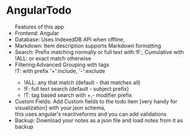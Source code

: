 # AngularTodo

<div class="h-full scroll-auto overflow-scroll justify-center">
    <div class="w-full flex flex-col justify-center">
        <div class="mb-8">
            <span class="block text-center text-4xl font-semibold text-emerald-600">
                <ul class="text-lg text-left mt-6 p-6 bg-white rounded-4xl shadow-md w-fit mx-auto">
                    <div class="text-center text-xl font-semibold mb-4">Features of this app</div>
                    <li class="mb-2"><span class="font-medium">Frontend:</span> Angular</li>
                    <li class="mb-2"><span class="font-medium">Database:</span> Uses IndexedDB API when offline,</li>
                    <li class="mb-2"><span class="font-medium">Markdown:</span> Item description supports Markdown formatting</li>
                    <li class="mb-2"><span class="font-medium">Search:</span> Prefix matching normally or full text with !F:, Cumulative with !ALL: or exact match otherwise</li>
                    <li class="mb-2"><span class="font-medium">Filtering:</span>Advanced Grouping with tags<br> !T: with prefix '+':include, '-':exclude</li>
                    <ul class="text-lg text-left mt-6 p-6 bg-white rounded-4xl shadow-md w-fit mx-auto">
                        <li>!ALL: any that match (default - that matches all)</li>
                        <li>!F: full text search (default - subject prefix)</li>
                        <li>!T: tag based search with +,- modifier prefix</li>
                    </ul>
                    <li class="mb-2">
                        <span class="font-medium">Custom Fields:</span> Add Custom fields to the todo item [very handy for visualization] with your json schema,
                        <br> this uses angular's reactiveforms and you can add validations
                    </li>
					<li><span class="font-medium">Backup:</span> Download your notes as a json file and load notes from it as backup</li>
                </ul>
            </span>
        </div>
    </div>
</div>    
